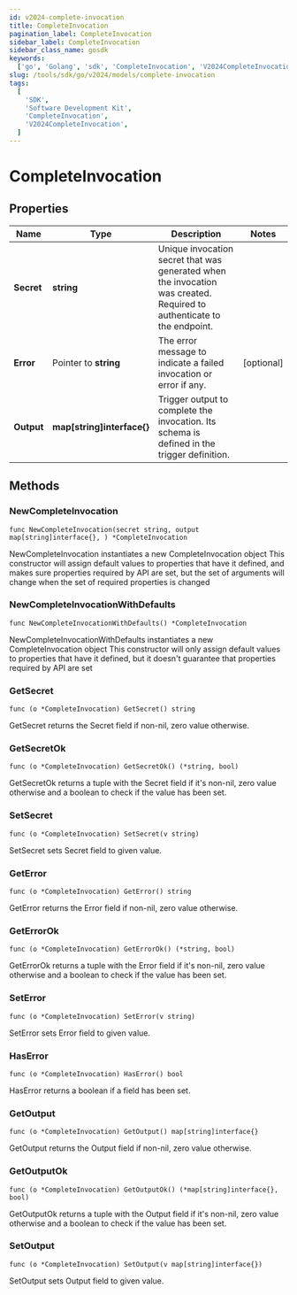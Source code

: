 ```yaml
---
id: v2024-complete-invocation
title: CompleteInvocation
pagination_label: CompleteInvocation
sidebar_label: CompleteInvocation
sidebar_class_name: gosdk
keywords:
  ['go', 'Golang', 'sdk', 'CompleteInvocation', 'V2024CompleteInvocation']
slug: /tools/sdk/go/v2024/models/complete-invocation
tags:
  [
    'SDK',
    'Software Development Kit',
    'CompleteInvocation',
    'V2024CompleteInvocation',
  ]
---
```


# CompleteInvocation

## Properties

| Name | Type | Description | Notes |
| --- | --- | --- | --- |
| **Secret** | **string** | Unique invocation secret that was generated when the invocation was created. Required to authenticate to the endpoint. |
| **Error** | Pointer to **string** | The error message to indicate a failed invocation or error if any. | [optional] |
| **Output** | **map[string]interface{}** | Trigger output to complete the invocation. Its schema is defined in the trigger definition. |

## Methods

### NewCompleteInvocation

`func NewCompleteInvocation(secret string, output map[string]interface{}, ) *CompleteInvocation`

NewCompleteInvocation instantiates a new CompleteInvocation object This constructor will assign default values to properties that have it defined, and makes sure properties required by API are set, but the set of arguments will change when the set of required properties is changed

### NewCompleteInvocationWithDefaults

`func NewCompleteInvocationWithDefaults() *CompleteInvocation`

NewCompleteInvocationWithDefaults instantiates a new CompleteInvocation object This constructor will only assign default values to properties that have it defined, but it doesn't guarantee that properties required by API are set

### GetSecret

`func (o *CompleteInvocation) GetSecret() string`

GetSecret returns the Secret field if non-nil, zero value otherwise.

### GetSecretOk

`func (o *CompleteInvocation) GetSecretOk() (*string, bool)`

GetSecretOk returns a tuple with the Secret field if it's non-nil, zero value otherwise and a boolean to check if the value has been set.

### SetSecret

`func (o *CompleteInvocation) SetSecret(v string)`

SetSecret sets Secret field to given value.

### GetError

`func (o *CompleteInvocation) GetError() string`

GetError returns the Error field if non-nil, zero value otherwise.

### GetErrorOk

`func (o *CompleteInvocation) GetErrorOk() (*string, bool)`

GetErrorOk returns a tuple with the Error field if it's non-nil, zero value otherwise and a boolean to check if the value has been set.

### SetError

`func (o *CompleteInvocation) SetError(v string)`

SetError sets Error field to given value.

### HasError

`func (o *CompleteInvocation) HasError() bool`

HasError returns a boolean if a field has been set.

### GetOutput

`func (o *CompleteInvocation) GetOutput() map[string]interface{}`

GetOutput returns the Output field if non-nil, zero value otherwise.

### GetOutputOk

`func (o *CompleteInvocation) GetOutputOk() (*map[string]interface{}, bool)`

GetOutputOk returns a tuple with the Output field if it's non-nil, zero value otherwise and a boolean to check if the value has been set.

### SetOutput

`func (o *CompleteInvocation) SetOutput(v map[string]interface{})`

SetOutput sets Output field to given value.
